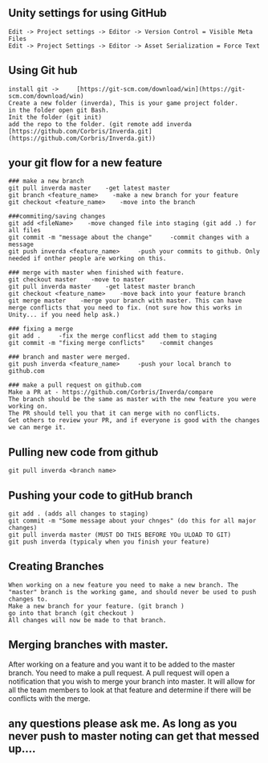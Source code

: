 ## Unity settings for using GitHub

	
	Edit -> Project settings -> Editor -> Version Control = Visible Meta Files
	Edit -> Project Settings -> Editor -> Asset Serialization = Force Text

## Using Git hub

	install git ->     [https://git-scm.com/download/win](https://git-scm.com/download/win)
	Create a new folder (inverda), This is your game project folder.
	in the folder open git Bash.
	Init the folder (git init)
	add the repo to the folder. (git remote add inverda     [https://github.com/Corbris/Inverda.git](https://github.com/Corbris/Inverda.git))


## your git flow for a new feature
	### make a new branch
	git pull inverda master    -get latest master
	git branch <feature_name>    -make a new branch for your feature 
	git checkout <feature_name>    -move into the branch
	
	###commiting/saving changes 
	git add <fileName>    -move changed file into staging (git add .) for all files
	git commit -m "message about the change"     -commit changes with a message 
	git push inverda <feature_name>     -push your commits to github. Only needed if onther people are working on this.
	
	### merge with master when finished with feature. 
	git checkout master    -move to master
	git pull inverda master    -get latest master branch
	git checkout <feature_name>    -move back into your feature branch
	git merge master    -merge your branch with master. This can have merge conflicts that you need to fix. (not sure how this works in Unity... if you need help ask.)
	
	### fixing a merge
	git add .     -fix the merge conflicst add them to staging
	git commit -m "fixing merge conflicts"    -commit changes
	
	### branch and master were merged.
	git push inverda <feature_name>     -push your local branch to github.com
	
	### make a pull request on github.com
	Make a PR at - https://github.com/Corbris/Inverda/compare
	The branch should be the same as master with the new feature you were working on. 
	The PR should tell you that it can merge with no conflicts.
	Get others to review your PR, and if everyone is good with the changes we can merge it.
	
	
## Pulling new code from github

	git pull inverda <branch name>

## Pushing your code to gitHub branch

	git add . (adds all changes to staging)
	git commit -m "Some message about your chnges" (do this for all major changes)
	git pull inverda master (MUST DO THIS BEFORE YOu ULOAD TO GIT)
	git push inverda (typicaly when you finish your feature)

## Creating Branches

	When working on a new feature you need to make a new branch. The "master" branch is the working game, and should never be used to push changes to.
	Make a new branch for your feature. (git branch )
	go into that branch (git checkout )
	All changes will now be made to that branch.

## Merging branches with master.

After working on a feature and you want it to be added to the master branch. You need to make a pull request. A pull request will open a notification that you wish to merge your branch into master. It will allow for all the team members to look at that feature and determine if there will be conflicts with the merge.

## **any questions please ask me. As long as you never push to master noting can get that messed up....**

